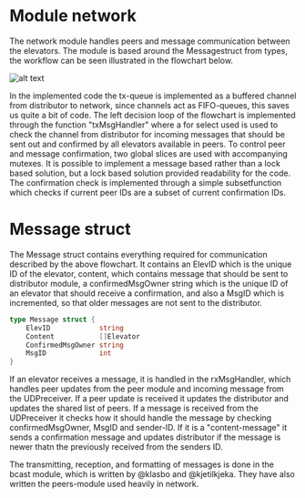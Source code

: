 # Module network

The network module handles peers and message communication between the elevators. The module is based around the Messagestruct from types, the workflow can be seen illustrated in the flowchart below.

![alt text](https://i.imgur.com/LHpxfGH.png)

In the implemented code the tx-queue is implemented as a buffered channel from distributor to network, since channels act as FIFO-queues, this saves us quite a bit of code. The left decision loop of the flowchart is implemented through the function "txMsgHandler" where a for select used is used to check the channel from distributor for incoming messages that should be sent out and confirmed by all elevators available in peers. To control peer and message confirmation, two global slices are used with accompanying mutexes. It is possible to implement a message based rather than a lock based solution, but a lock based solution provided readability for the code. The confirmation check is implemented through a simple subsetfunction which checks if current peer IDs are a subset of current confirmation IDs.

# Message struct #

The Message struct contains everything required for communication described by the above flowchart. It contains an ElevID which is the unique ID of the elevator, content, which contains message that should be sent to distributor module, a confirmedMsgOwner string which is the unique ID of an elevator that should receive a confirmation, and also a MsgID which is incremented, so that older messages are not sent to the distributor.

```go
type Message struct {
	ElevID            string
	Content           []Elevator
	ConfirmedMsgOwner string
	MsgID             int
}
```

If an elevator receives a message, it is handled in the rxMsgHandler, which handles peer updates from the peer module and incoming message from the UDPreceiver. If a peer update is received it updates the distributor and updates the shared list of peers. If a message is received from the UDPreceiver it checks how it should handle the message by checking confirmedMsgOwner, MsgID and sender-ID. If it is a "content-message" it sends a confirmation message and updates distributor if the message is newer thatn the previously received from the senders ID.

The transmitting, reception, and formatting of messages is done in the bcast module, which is written by @klasbo and @kjetilkjeka. They have also written the peers-module used heavily in network. 
